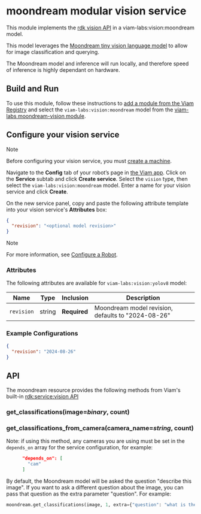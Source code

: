 # moondream modular vision service

This module implements the [rdk vision API](https://github.com/rdk/vision-api) in a viam-labs:vision:moondream model.

This model leverages the [Moondream tiny vision language model](https://github.com/vikhyat/moondream) to allow for image classification and querying.

The Moondream model and inference will run locally, and therefore speed of inference is highly dependant on hardware.

## Build and Run

To use this module, follow these instructions to [add a module from the Viam Registry](https://docs.viam.com/registry/configure/#add-a-modular-resource-from-the-viam-registry) and select the `viam-labs:vision:moondream` model from the [viam-labs moondream-vision module](https://app.viam.com/module/viam-labs/moondream-vision).

## Configure your vision service

> [!NOTE]  
> Before configuring your vision service, you must [create a machine](https://docs.viam.com/manage/fleet/machines/#add-a-new-machine).

Navigate to the **Config** tab of your robot’s page in [the Viam app](https://app.viam.com/).
Click on the **Service** subtab and click **Create service**.
Select the `vision` type, then select the `viam-labs:vision:moondream` model.
Enter a name for your vision service and click **Create**.

On the new service panel, copy and paste the following attribute template into your vision service's **Attributes** box:

```json
{
  "revision": "<optional model revision>"
}
```

> [!NOTE]  
> For more information, see [Configure a Robot](https://docs.viam.com/manage/configuration/).

### Attributes

The following attributes are available for `viam-labs:vision:yolov8` model:

| Name | Type | Inclusion | Description |
| ---- | ---- | --------- | ----------- |
| `revision` | string | **Required** |  Moondream model revision, defaults to "2024-08-26" |

### Example Configurations

```json
{
  "revision": "2024-08-26"
}
```

## API

The moondream resource provides the following methods from Viam's built-in [rdk:service:vision API](https://python.viam.dev/autoapi/viam/services/vision/client/index.html)

### get_classifications(image=*binary*, count)

### get_classifications_from_camera(camera_name=*string*, count)

Note: if using this method, any cameras you are using must be set in the `depends_on` array for the service configuration, for example:

```json
      "depends_on": [
        "cam"
      ]
```

By default, the Moondream model will be asked the question "describe this image".
If you want to ask a different question about the image, you can pass that question as the extra parameter "question".
For example:

``` python
moondream.get_classifications(image, 1, extra={"question": "what is the person wearing?"})
```
